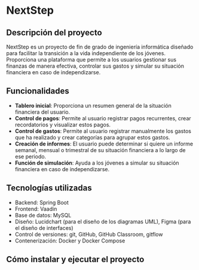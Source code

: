 # NextStep

## Descripción del proyecto

NextStep es un proyecto de fin de grado de ingeniería informática diseñado para facilitar la transición a la vida independiente de los jóvenes. Proporciona una plataforma que permite a los usuarios gestionar sus finanzas de manera efectiva, controlar sus gastos y simular su situación financiera en caso de independizarse.

## Funcionalidades

- **Tablero inicial**: Proporciona un resumen general de la situación financiera del usuario.
- **Control de pagos**: Permite al usuario registrar pagos recurrentes, crear recordatorios y visualizar estos pagos.
- **Control de gastos**: Permite al usuario registrar manualmente los gastos que ha realizado y crear categorías para agrupar estos gastos.
- **Creación de informes**: El usuario puede determinar si quiere un informe semanal, mensual o trimestral de su situación financiera a lo largo de ese periodo.
- **Función de simulación**: Ayuda a los jóvenes a simular su situación financiera en caso de independizarse.

## Tecnologías utilizadas

- Backend: Spring Boot
- Frontend: Vaadin
- Base de datos: MySQL
- Diseño: Lucidchart (para el diseño de los diagramas UML), Figma (para el diseño de interfaces)
- Control de versiones: git, GitHub, GitHub Classroom, gitflow
- Contenerización: Docker y Docker Compose

## Cómo instalar y ejecutar el proyecto
